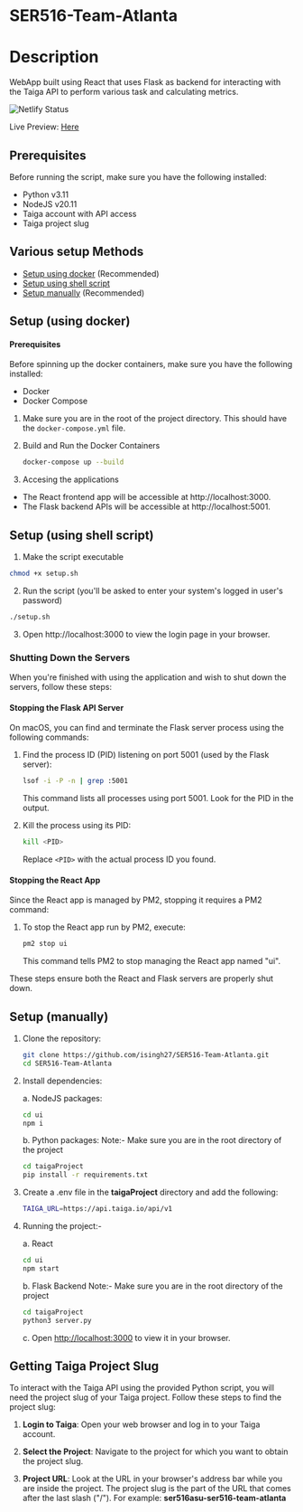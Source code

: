 # SER516-Team-Atlanta

# Description
  
WebApp built using React that uses Flask as backend for interacting with the Taiga API to perform various task and calculating metrics.

![Netlify Status](https://api.netlify.com/api/v1/badges/bab3a11e-263b-4e5e-bf02-2bd272aeac3e/deploy-status)

Live Preview: [Here](https://team-atlanta.netlify.app)

## Prerequisites

Before running the script, make sure you have the following installed:

- Python v3.11
- NodeJS v20.11
- Taiga account with API access
- Taiga project slug

## Various setup Methods
- [Setup using docker](#setup-using-docker) (Recommended)
- [Setup using shell script](#setup-using-shell-script)
- [Setup manually](#setup-manually) (Recommended)



## Setup (using docker)

#### Prerequisites

Before spinning up the docker containers, make sure you have the following installed:

- Docker
- Docker Compose

1. Make sure you are in the root of the project directory. This should have the `docker-compose.yml` file.

2. Build and Run the Docker Containers
	
	```bash
	docker-compose up --build
	```

3. Accesing the applications
* The React frontend app will be accessible at http://localhost:3000.
* The Flask backend APIs will be accessible at http://localhost:5001.

## Setup (using shell script)

1. Make the script executable
```bash
chmod +x setup.sh
```
2. Run the script (you'll be asked to enter your system's logged in user's  password)
```bash 
./setup.sh
```

3. Open http://localhost:3000 to view the login page in your browser.

### Shutting Down the Servers

When you're finished with using the application and wish to shut down the servers, follow these steps:

#### Stopping the Flask API Server

On macOS, you can find and terminate the Flask server process using the following commands:

1. Find the process ID (PID) listening on port 5001 (used by the Flask server):

    ```bash
    lsof -i -P -n | grep :5001
    ```

    This command lists all processes using port 5001. Look for the PID in the output.

2. Kill the process using its PID:

    ```bash
    kill <PID>
    ```

    Replace `<PID>` with the actual process ID you found.

#### Stopping the React App

Since the React app is managed by PM2, stopping it requires a PM2 command:

1. To stop the React app run by PM2, execute:

    ```bash
    pm2 stop ui
    ```

    This command tells PM2 to stop managing the React app named "ui". 

These steps ensure both the React and Flask servers are properly shut down.


## Setup (manually)

1. Clone the repository:

   ```bash
   git clone https://github.com/isingh27/SER516-Team-Atlanta.git
   cd SER516-Team-Atlanta
   ```

2. Install dependencies:

	a. NodeJS packages:
	```bash
	cd ui
	npm i
	```

	b. Python packages:
	Note:- Make sure you are in the root directory of the project

	```bash
	cd taigaProject
	pip install -r requirements.txt
	```

3. Create a .env file in the **taigaProject** directory and add the following:

   ```bash
   TAIGA_URL=https://api.taiga.io/api/v1
   ```

4. Running the project:-

	a. React

	```bash
	cd ui
	npm start
	```

	b. Flask Backend
	Note:- Make sure you are in the root directory of the project

	```bash
	cd taigaProject
	python3 server.py
	```

   c. Open [http://localhost:3000](http://localhost:3000) to view it in your browser.

## Getting Taiga Project Slug

To interact with the Taiga API using the provided Python script, you will need the project slug of your Taiga project. Follow these steps to find the project slug:

1. **Login to Taiga**: Open your web browser and log in to your Taiga account.

2. **Select the Project**: Navigate to the project for which you want to obtain the project slug.

3. **Project URL**: Look at the URL in your browser's address bar while you are inside the project. The project slug is the part of the URL that comes after the last slash ("/"). For example: **ser516asu-ser516-team-atlanta**
